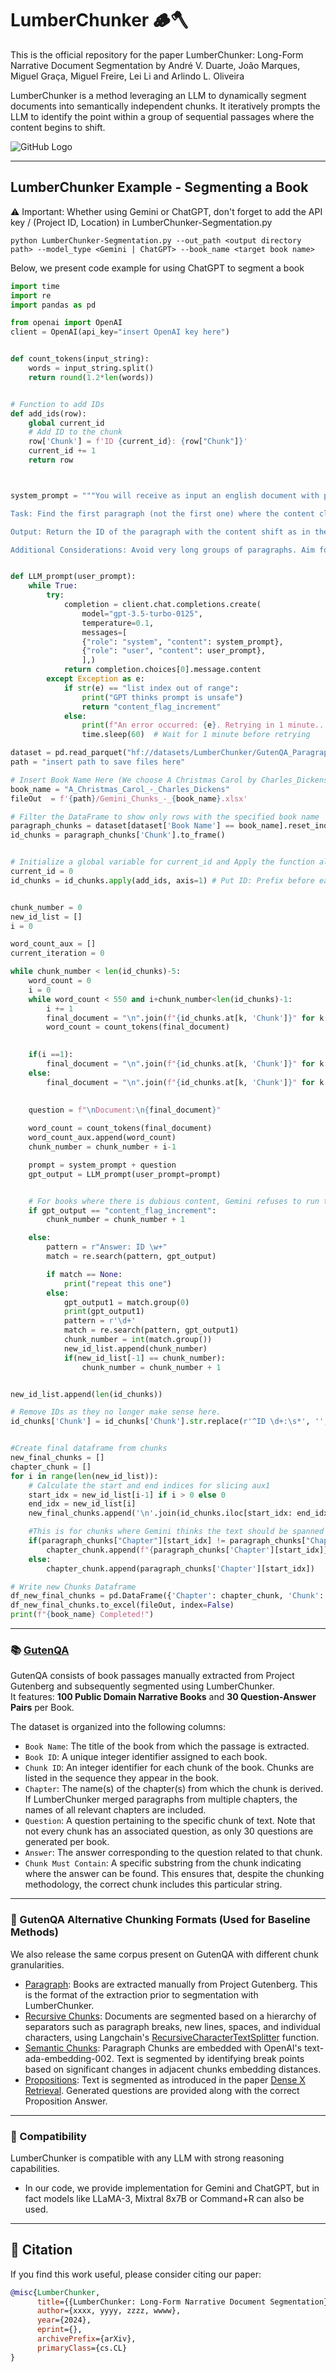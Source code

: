 # LumberChunker 🪵🪓
This is the official repository for the paper LumberChunker: Long-Form Narrative Document Segmentation by André V. Duarte, João Marques, Miguel Graça, Miguel Freire, Lei Li and Arlindo L. Oliveira<br>

LumberChunker is a method leveraging an LLM to dynamically segment documents into semantically independent chunks. It iteratively prompts the LLM to identify the point within a group of sequential passages where the content begins to shift.

![GitHub Logo](LumberChunker_pipeline.png)


---
## LumberChunker Example - Segmenting a Book
⚠ Important: Whether using Gemini or ChatGPT, don't forget to add the API key / (Project ID, Location) in LumberChunker-Segmentation.py<br>

```
python LumberChunker-Segmentation.py --out_path <output directory path> --model_type <Gemini | ChatGPT> --book_name <target book name>
```
Below, we present code example for using ChatGPT to segment a book
```python
import time
import re
import pandas as pd

from openai import OpenAI
client = OpenAI(api_key="insert OpenAI key here")


def count_tokens(input_string):
    words = input_string.split()
    return round(1.2*len(words))


# Function to add IDs
def add_ids(row):
    global current_id
    # Add ID to the chunk
    row['Chunk'] = f'ID {current_id}: {row["Chunk"]}'
    current_id += 1
    return row



system_prompt = """You will receive as input an english document with paragraphs identified by 'ID XXXX: <text>'.

Task: Find the first paragraph (not the first one) where the content clearly changes compared to the previous paragraphs.

Output: Return the ID of the paragraph with the content shift as in the exemplified format: 'Answer: ID XXXX'.

Additional Considerations: Avoid very long groups of paragraphs. Aim for a good balance between identifying content shifts and keeping groups manageable."""


def LLM_prompt(user_prompt):
    while True:
        try:
            completion = client.chat.completions.create(
                model="gpt-3.5-turbo-0125",
                temperature=0.1,
                messages=[
                {"role": "system", "content": system_prompt},
                {"role": "user", "content": user_prompt},
                ],)
            return completion.choices[0].message.content
        except Exception as e:
            if str(e) == "list index out of range":
                print("GPT thinks prompt is unsafe")
                return "content_flag_increment"
            else:
                print(f"An error occurred: {e}. Retrying in 1 minute...")
                time.sleep(60)  # Wait for 1 minute before retrying

dataset = pd.read_parquet("hf://datasets/LumberChunker/GutenQA_Paragraphs/GutenQA_paragraphs.parquet", engine="pyarrow")
path = "insert path to save files here"

# Insert Book Name Here (We choose A Christmas Carol by Charles_Dickens for the Example)
book_name = "A_Christmas_Carol_-_Charles_Dickens"
fileOut  = f'{path}/Gemini_Chunks_-_{book_name}.xlsx'

# Filter the DataFrame to show only rows with the specified book name
paragraph_chunks = dataset[dataset['Book Name'] == book_name].reset_index(drop=True)
id_chunks = paragraph_chunks['Chunk'].to_frame()


# Initialize a global variable for current_id and Apply the function along the rows of the DataFrame
current_id = 0
id_chunks = id_chunks.apply(add_ids, axis=1) # Put ID: Prefix before each paragraph


chunk_number = 0
new_id_list = []
i = 0

word_count_aux = []
current_iteration = 0

while chunk_number < len(id_chunks)-5:
    word_count = 0
    i = 0
    while word_count < 550 and i+chunk_number<len(id_chunks)-1:
        i += 1
        final_document = "\n".join(f"{id_chunks.at[k, 'Chunk']}" for k in range(chunk_number, i + chunk_number))
        word_count = count_tokens(final_document)
    

    if(i ==1):
        final_document = "\n".join(f"{id_chunks.at[k, 'Chunk']}" for k in range(chunk_number, i + chunk_number))
    else:
        final_document = "\n".join(f"{id_chunks.at[k, 'Chunk']}" for k in range(chunk_number, i-1 + chunk_number))
    
    
    question = f"\nDocument:\n{final_document}"

    word_count = count_tokens(final_document)
    word_count_aux.append(word_count)
    chunk_number = chunk_number + i-1

    prompt = system_prompt + question
    gpt_output = LLM_prompt(user_prompt=prompt)


    # For books where there is dubious content, Gemini refuses to run the prompt and returns mistake. This is to avoid being stalled here forever.
    if gpt_output == "content_flag_increment":
        chunk_number = chunk_number + 1

    else:
        pattern = r"Answer: ID \w+"
        match = re.search(pattern, gpt_output)

        if match == None:
            print("repeat this one")
        else:
            gpt_output1 = match.group(0)
            print(gpt_output1)
            pattern = r'\d+'
            match = re.search(pattern, gpt_output1)
            chunk_number = int(match.group())
            new_id_list.append(chunk_number)
            if(new_id_list[-1] == chunk_number):
                chunk_number = chunk_number + 1


new_id_list.append(len(id_chunks))

# Remove IDs as they no longer make sense here.
id_chunks['Chunk'] = id_chunks['Chunk'].str.replace(r'^ID \d+:\s*', '', regex=True)


#Create final dataframe from chunks
new_final_chunks = []
chapter_chunk = []
for i in range(len(new_id_list)):
    # Calculate the start and end indices for slicing aux1
    start_idx = new_id_list[i-1] if i > 0 else 0
    end_idx = new_id_list[i]
    new_final_chunks.append('\n'.join(id_chunks.iloc[start_idx: end_idx, 0]))

    #This is for chunks where Gemini thinks the text should be spanned between 2 different paragraphs
    if(paragraph_chunks["Chapter"][start_idx] != paragraph_chunks["Chapter"][end_idx-1]):
        chapter_chunk.append(f"{paragraph_chunks['Chapter'][start_idx]} and {paragraph_chunks['Chapter'][end_idx-1]}")
    else:
        chapter_chunk.append(paragraph_chunks['Chapter'][start_idx])

# Write new Chunks Dataframe
df_new_final_chunks = pd.DataFrame({'Chapter': chapter_chunk, 'Chunk': new_final_chunks})
df_new_final_chunks.to_excel(fileOut, index=False)
print(f"{book_name} Completed!")
```
---

### 📚 [GutenQA](https://huggingface.co/datasets/LumberChunker/GutenQA)
GutenQA consists of book passages manually extracted from Project Gutenberg and subsequently segmented using LumberChunker.<br>
It features: **100 Public Domain Narrative Books** and **30 Question-Answer Pairs** per Book.<br>

The dataset is organized into the following columns:
- `Book Name`: The title of the book from which the passage is extracted.
- `Book ID`: A unique integer identifier assigned to each book.
- `Chunk ID`: An integer identifier for each chunk of the book. Chunks are listed in the sequence they appear in the book.
- `Chapter`: The name(s) of the chapter(s) from which the chunk is derived. If LumberChunker merged paragraphs from multiple chapters, the names of all relevant chapters are included.
- `Question`: A question pertaining to the specific chunk of text. Note that not every chunk has an associated question, as only 30 questions are generated per book.
- `Answer`: The answer corresponding to the question related to that chunk.
- `Chunk Must Contain`: A specific substring from the chunk indicating where the answer can be found. This ensures that, despite the chunking methodology, the correct chunk includes this particular string.



---
### 📖 GutenQA Alternative Chunking Formats (Used for Baseline Methods)
We also release the same corpus present on GutenQA with different chunk granularities.
- [Paragraph](https://huggingface.co/datasets/LumberChunker/GutenQA_Paragraphs): Books are extracted manually from Project Gutenberg. This is the format of the extraction prior to segmentation with LumberChunker.
- [Recursive Chunks](https://huggingface.co/datasets/LumberChunker/GutenQA_Recursive): Documents are segmented based on a hierarchy of separators such as paragraph breaks, new lines, spaces, and individual characters, using Langchain's [RecursiveCharacterTextSplitter](https://api.python.langchain.com/en/latest/character/langchain_text_splitters.character.RecursiveCharacterTextSplitter.html) function.
- [Semantic Chunks](https://huggingface.co/datasets/LumberChunker/GutenQA_Semantic): Paragraph Chunks are embedded with OpenAI's text-ada-embedding-002. Text is segmented by identifying break points based on significant changes in adjacent chunks embedding distances.
- [Propositions](https://huggingface.co/datasets/LumberChunker/GutenQA_Propositions): Text is segmented as introduced in the paper [Dense X Retrieval](https://arxiv.org/abs/2312.06648). Generated questions are provided along with the correct Proposition Answer.


---
### 🤝 Compatibility
LumberChunker is compatible with any LLM with strong reasoning capabilities.<br>
- In our code, we provide implementation for Gemini and ChatGPT, but in fact models like LLaMA-3, Mixtral 8x7B or Command+R can also be used.<br>


---
## 💬 Citation

If you find this work useful, please consider citing our paper:

```bibtex
@misc{LumberChunker,
      title={{LumberChunker: Long-Form Narrative Document Segmentation}}, 
      author={xxxx, yyyy, zzzz, wwww},
      year={2024},
      eprint={},
      archivePrefix={arXiv},
      primaryClass={cs.CL}
}
```
